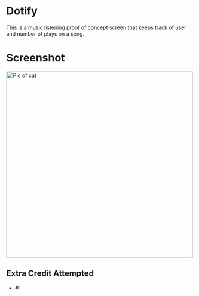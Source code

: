# Dotify

This is a music listening proof of concept screen that keeps track of user and number of plays on a song.

# Screenshot 
<image alt="Pic of cat" src="./Screen Shot 2021-04-02 at 1.22.19 AM.png" height="500" />


## Extra Credit Attempted
- #1
